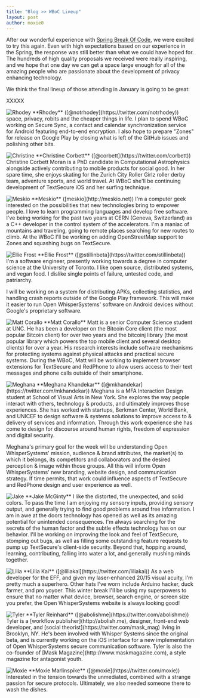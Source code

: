 ```yaml
---
title: "Blog >> WBoC Lineup"
layout: post
author: moxie0
---
```


After our wonderful experience with [Spring Break Of Code](https://whispersystems.org/blog/sure), we were excited to try this
again.  Even with high expectations based on our experience in the Spring, the response was still better than what
we could have hoped for.  The hundreds of high quality proposals we received were really inspiring, and
we hope that one day we can get a space large enough for all of the amazing people who are passionate 
about the development of privacy enhancing technology.

We think the final lineup of those attending in January is going to be great:

XXXXX

<img alt="Rhodey" src="/blog/images/rhodey-wboc.png" class="nice-left"/>
**Rhodey** ([@notrhodey](https://twitter.com/notrhodey)) space, privacy, robits and the cheaper things in life. I plan 
to spend WBoC working on Secure Sync, a contact and calendar synchronization service for Android featuring end-to-end
encryption. I also hope to prepare "Zones" for release on Google Play by closing what is left of the GitHub issues and 
polishing other bits.

<p style="clear: both;"/>

<img alt="Christine" src="/blog/images/christine-wboc.jpg" class="nice-left"/>
**Christine Corbett** ([@corbett](https://twitter.com/corbett)) Christine Corbett Moran is a PhD candidate in Computational 
Astrophysics alongside actively contributing to mobile products for social good. In her spare time, she enjoys skating for 
the Zurich City Roller Girlz roller derby team, adventure sports, and world travel. At WBoC she'll be continuing development 
of TextSecure iOS and her surfing technique. 

<p style="clear: both;"/>

<img alt="Meskio" src="/blog/images/meskio-wboc.jpg" class="nice-left"/>
**Meskio** ([meskio](http://meskio.net)) I'm a computer geek interested on the possibilities that new technologies bring 
to empower people. I love to learn programming languages and develop free software. I've being working for the past two 
years at CERN (Geneva, Switzerland) as a C++ developer in the control system of the accelerators. I'm a maniac of mountains 
and traveling, going to remote places searching for new routes to climb. At the WBoC I'll be working on adding OpenStreetMap 
support to Zones and squashing bugs on TextSecure.

<p style="clear: both;"/>

<img alt="Ellie Frost" src="/blog/images/ellie-wboc.jpg" class="nice-left" />
**Ellie Frost** ([@stillinbeta](https://twitter.com/stillinbeta)) I'm a software engineer, 
presently working towards a degree in computer science at the University of Toronto. I like open source, distributed systems, 
and vegan food. I dislike single points of failure, untested code, and patriarchy.

I will be working on a system for distributing APKs, collecting statistics, and handling crash reports outside of the 
Google Play framework. This will make it easier to run Open WhisperSystems' software on Android devices without Google's
proprietary software.

<p style="clear: both;"/>

<img alt="Matt Corallo" src="/blog/images/matt-wboc.jpg" class="nice-left" />
**Matt Corallo** Matt is a senior Computer Science student at UNC. He has been a developer on the Bitcoin Core client 
(the most popular Bitcoin client) for over two years and the bitcoinj library (the most popular library which
powers the top mobile client and several desktop clients) for over a year. His research interests include software 
mechanisms for protecting systems against physical attacks and practical secure systems. During the WBoC, Matt will be 
working to implement browser extensions for TextSecure and RedPhone to allow users access to their text messages and
phone calls outside of their smartphone.

<p style="clear: both;"/>

<img alt="Meghana" src="/blog/images/meghana-wboc.jpg" class="nice-left"/>
**Meghana Khandekar** ([@mkhandekar](https://twitter.com/mkhandekar)) Meghana is a MFA Interaction Design student at School of 
Visual Arts in New York. She explores the way people interact with others, technology & products, and ultimately improves those 
experiences. She has worked with startups, Berkman Center, World Bank, and UNICEF to design software & systems solutions to 
improve access to & delivery of services and information. Through this work experience she has come to design for discourse 
around human rights, freedom of expression and digital security.

Meghana's primary goal for the week will be understanding Open WhisperSystems' mission, audience & brand attributes, the 
market(s) to which it belongs, its competitors and collaborators and the desired perception & image within those groups. All this 
will inform Open WhisperSystems' new branding, website design, and communication strategy. If time permits, that work could 
influence aspects of TextSecure and RedPhone design and user experience as well. 

<p style="clear: both;"/>

<img alt="Jake" src="/blog/images/jake-wboc.jpg" class="nice-left" />
**Jake McGinty** I like the distorted, the unexpected, and solid colors. To pass the time I am enjoying my sensory inputs, 
providing sensory output, and generally trying to find good problems around free information. I am in awe at the doors 
technology has opened as well as its amazing potential for unintended consequences. I'm always searching for the secrets 
of the human factor and the subtle effects technology has on our behavior. I'll be working on improving the look and feel 
of TextSecure, stomping out bugs, as well as filling some outstanding feature requests to pump up TextSecure's client-side 
security. Beyond that, hopping around, learning, contributing, falling into water a lot, and generally mushing minds together.

<p style="clear: both;"/>

<img alt="Lilia" src="/blog/images/lilia-wboc.jpg" class="nice-left"/>
**Lilia Kai** ([@liliakai](https://twitter.com/liliakai)) As a web developer for the EFF, and given my laser-enhanced 20/15 
visual acuity, I'm pretty much a superhero. Other hats I've worn include Arduino hacker, duck farmer, and pro yoyoer. 
This winter break I'll be using my superpowers to ensure that no matter what device, browser, search engine, or screen 
size you prefer, the Open WhisperSystems website is always looking good!

<p style="clear: both;"/>

<img alt="Tyler" src="/blog/images/tyler-sboc.jpg" class="nice-left"/>
**Tyler Reinhard** ([@abolishme](https://twitter.com/abolishme)) Tyler is a [workflow publisher](http://abolish.me), 
designer, front-end web developer, and [social theorist](https://twitter.com/mask_mag) living in Brooklyn, NY. He's been 
involved with Whisper Systems since the original beta, and is currently working on the iOS interface for a new implementation 
of Open WhisperSystems secure communication software. Tyler is also the co-founder of [Mask Magazine](http://www.maskmagazine.com),
a style magazine for antagonist youth.

<p style="clear: both;"/>

<img alt="Moxie" src="/blog/images/moxie-wboc.jpg" class="nice-left"/>
**Moxie Marlinspike** ([@moxie](https://twitter.com/moxie)) Interested in the tension towards the unmediated,
combined with a strange passion for secure protocols.  Ultimately, we also needed someone there to wash the dishes.

<p style="clear: both;"/>
